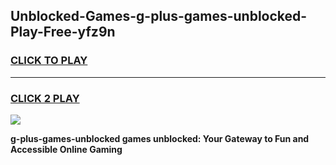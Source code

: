 
## Unblocked-Games-g-plus-games-unblocked-Play-Free-yfz9n
<h3>
<a href="https://premium76.site?title=g-plus-games-unblocked&ref=21A">CLICK TO PLAY</a></h3>
<hr>

<h3>
<a href="https://premium76.site?title=g-plus-games-unblocked&ref=21A">CLICK 2 PLAY</a>
  
</h3>

<a href="https://premium76.site?title=g-plus-games-unblocked&ref=21A"><img src="https://clearcache.store/games.png"></a>


**g-plus-games-unblocked games unblocked: Your Gateway to Fun and Accessible Online Gaming**
